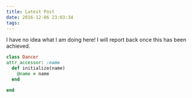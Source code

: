 ```yaml
---
title: Latest Post
date: 2016-12-06 23:03:34
tags:
---
```


I have no idea what I am doing here! I will report back once this has been achieved.
```ruby
class Dancer
attr_accessor: :name
  def initialize(name)
    @name = name
  end

end
```
